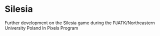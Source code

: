 # Silesia
Further development on the Silesia game during the PJATK/Northeastern University Poland In Pixels Program
